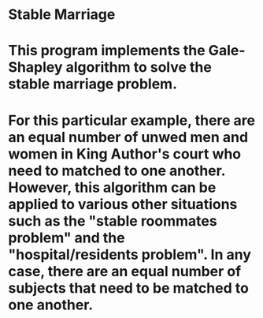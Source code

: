 # Stable Marriage
# This program implements the Gale-Shapley algorithm to solve the stable marriage problem.
# For this particular example, there are an equal number of unwed men and women in King Author's court who need to matched to one another.  However, this algorithm can be applied to various other situations such as the "stable roommates problem" and the "hospital/residents problem".  In any case, there are an equal number of subjects that need to be matched to one another.
#
#
#
#
#
#
#